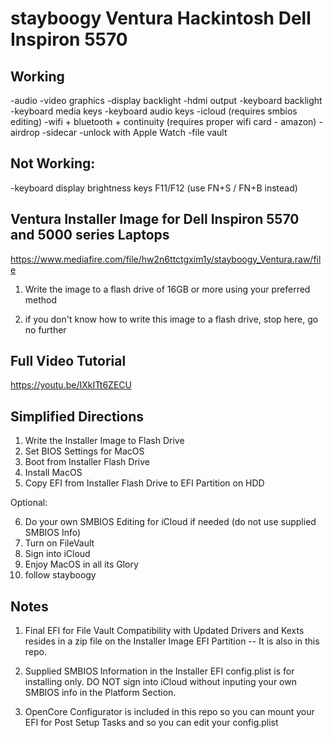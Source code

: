 # stayboogy Ventura Hackintosh Dell Inspiron 5570

## Working

-audio
-video graphics
-display backlight
-hdmi output
-keyboard backlight
-keyboard media keys
-keyboard audio keys
-icloud (requires smbios editing)
-wifi + bluetooth + continuity (requires proper wifi card - amazon)
-airdrop
-sidecar
-unlock with Apple Watch
-file vault

## Not Working:

-keyboard display brightness keys F11/F12 (use FN+S / FN+B instead)


## Ventura Installer Image for Dell Inspiron 5570 and 5000 series Laptops

https://www.mediafire.com/file/hw2n6ttctgxim1y/stayboogy_Ventura.raw/file

1) Write the image to a flash drive of 16GB or more using your preferred method

2) if you don't know how to write this image to a flash drive, stop here, go no further


## Full Video Tutorial

https://youtu.be/IXkITt6ZECU


## Simplified Directions

1) Write the Installer Image to Flash Drive
2) Set BIOS Settings for MacOS
3) Boot from Installer Flash Drive
4) Install MacOS
5) Copy EFI from Installer Flash Drive to EFI Partition on HDD

Optional:

6) Do your own SMBIOS Editing for iCloud if needed (do not use supplied SMBIOS Info)
7) Turn on FileVault
8) Sign into iCloud
9) Enjoy MacOS in all its Glory
10) follow stayboogy

## Notes

1) Final EFI for File Vault Compatibility with Updated Drivers and Kexts resides in a zip file on the Installer Image EFI Partition -- It is also in this repo.

2) Supplied SMBIOS Information in the Installer EFI config.plist is for installing only.  DO NOT sign into iCloud without inputing your own SMBIOS info in the Platform Section.

3) OpenCore Configurator is included in this repo so you can mount your EFI for Post Setup Tasks and so you can edit your config.plist
